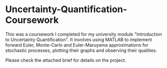 # Uncertainty-Quantification-Coursework

This was a coursework I completed for my university module "Introduction to Uncertainty Quantification". It involves using MATLAB to implement forward Euler, Monte-Carlo and Euler-Maruyama approximations for stochastic processes, plotting their graphs and observing their qualities.

Please check the attached brief for details on the project.
